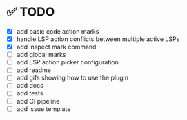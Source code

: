 # ✅ TODO

-   [x] add basic code action marks
-   [x] handle LSP action conflicts between multiple active LSPs
-   [x] add inspect mark command
-   [ ] add global marks
-   [ ] add LSP action picker configuration
-   [ ] add readme
-   [ ] add gifs showing how to use the plugin
-   [ ] add docs
-   [ ] add tests
-   [ ] add CI pipeline
-   [ ] add issue template
